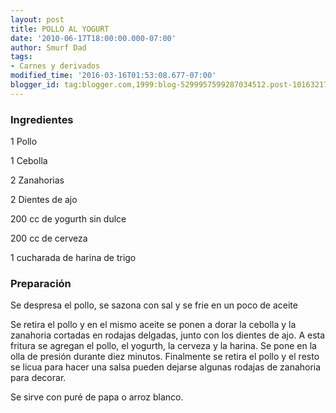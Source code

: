 ```yaml
---
layout: post
title: POLLO AL YOGURT
date: '2010-06-17T18:00:00.000-07:00'
author: Smurf Dad
tags:
- Carnes y derivados
modified_time: '2016-03-16T01:53:08.677-07:00'
blogger_id: tag:blogger.com,1999:blog-5299957599287034512.post-1016321798147948731
---
```


<h3>Ingredientes</h3>

1 Pollo

1 Cebolla

2 Zanahorias

2 Dientes de ajo

200 cc de yogurth sin dulce

200 cc de cerveza

1 cucharada de harina de trigo

<h3>Preparación</h3>

Se despresa el pollo, se sazona con sal y se frie en un poco de aceite

Se retira el pollo y en el mismo aceite se ponen a dorar la cebolla y la zanahoria cortadas en rodajas delgadas, junto con los dientes de ajo. A esta fritura se agregan el pollo, el yogurth, la cerveza y la harina. Se pone en la olla de presión durante diez minutos. Finalmente se retira el pollo y el resto se licua para hacer una salsa pueden dejarse algunas rodajas de zanahoria para decorar.

Se sirve con puré de papa o arroz blanco.

